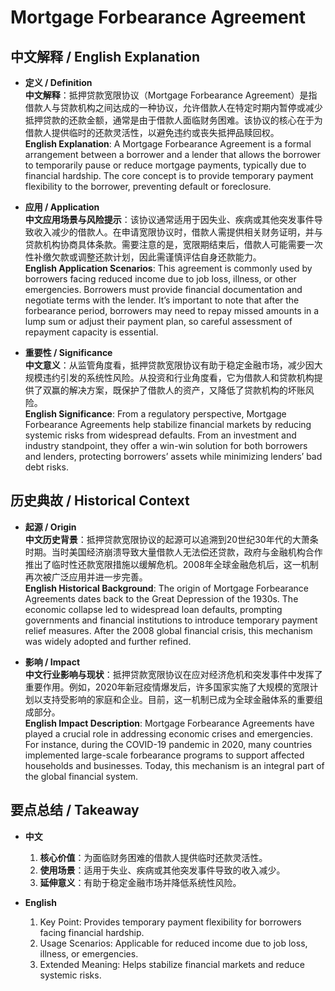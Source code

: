 # Mortgage Forbearance Agreement

## 中文解释 / English Explanation

* **定义 / Definition**  
  **中文解释**：抵押贷款宽限协议（Mortgage Forbearance Agreement）是指借款人与贷款机构之间达成的一种协议，允许借款人在特定时期内暂停或减少抵押贷款的还款金额，通常是由于借款人面临财务困难。该协议的核心在于为借款人提供临时的还款灵活性，以避免违约或丧失抵押品赎回权。  
  **English Explanation**: A Mortgage Forbearance Agreement is a formal arrangement between a borrower and a lender that allows the borrower to temporarily pause or reduce mortgage payments, typically due to financial hardship. The core concept is to provide temporary payment flexibility to the borrower, preventing default or foreclosure.

* **应用 / Application**  
  **中文应用场景与风险提示**：该协议通常适用于因失业、疾病或其他突发事件导致收入减少的借款人。在申请宽限协议时，借款人需提供相关财务证明，并与贷款机构协商具体条款。需要注意的是，宽限期结束后，借款人可能需要一次性补缴欠款或调整还款计划，因此需谨慎评估自身还款能力。  
  **English Application Scenarios**: This agreement is commonly used by borrowers facing reduced income due to job loss, illness, or other emergencies. Borrowers must provide financial documentation and negotiate terms with the lender. It’s important to note that after the forbearance period, borrowers may need to repay missed amounts in a lump sum or adjust their payment plan, so careful assessment of repayment capacity is essential.

* **重要性 / Significance**  
  **中文意义**：从监管角度看，抵押贷款宽限协议有助于稳定金融市场，减少因大规模违约引发的系统性风险。从投资和行业角度看，它为借款人和贷款机构提供了双赢的解决方案，既保护了借款人的资产，又降低了贷款机构的坏账风险。  
  **English Significance**: From a regulatory perspective, Mortgage Forbearance Agreements help stabilize financial markets by reducing systemic risks from widespread defaults. From an investment and industry standpoint, they offer a win-win solution for both borrowers and lenders, protecting borrowers’ assets while minimizing lenders’ bad debt risks.

## 历史典故 / Historical Context

* **起源 / Origin**  
  **中文历史背景**：抵押贷款宽限协议的起源可以追溯到20世纪30年代的大萧条时期。当时美国经济崩溃导致大量借款人无法偿还贷款，政府与金融机构合作推出了临时性还款宽限措施以缓解危机。2008年全球金融危机后，这一机制再次被广泛应用并进一步完善。  
  **English Historical Background**: The origin of Mortgage Forbearance Agreements dates back to the Great Depression of the 1930s. The economic collapse led to widespread loan defaults, prompting governments and financial institutions to introduce temporary payment relief measures. After the 2008 global financial crisis, this mechanism was widely adopted and further refined.

* **影响 / Impact**  
  **中文行业影响与现状**：抵押贷款宽限协议在应对经济危机和突发事件中发挥了重要作用。例如，2020年新冠疫情爆发后，许多国家实施了大规模的宽限计划以支持受影响的家庭和企业。目前，这一机制已成为全球金融体系的重要组成部分。  
  **English Impact Description**: Mortgage Forbearance Agreements have played a crucial role in addressing economic crises and emergencies. For instance, during the COVID-19 pandemic in 2020, many countries implemented large-scale forbearance programs to support affected households and businesses. Today, this mechanism is an integral part of the global financial system.

## 要点总结 / Takeaway

* **中文**  
  1. **核心价值**：为面临财务困难的借款人提供临时还款灵活性。
  2. **使用场景**：适用于失业、疾病或其他突发事件导致的收入减少。
  3. **延伸意义**：有助于稳定金融市场并降低系统性风险。

* **English**  
  1. Key Point: Provides temporary payment flexibility for borrowers facing financial hardship.
  2. Usage Scenarios: Applicable for reduced income due to job loss, illness, or emergencies.
  3. Extended Meaning: Helps stabilize financial markets and reduce systemic risks.